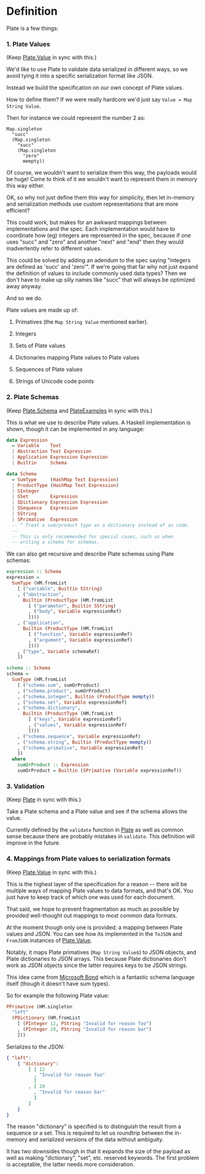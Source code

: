 # Definition

Plate is a few things:

### 1. Plate Values

(Keep [Plate.Value](../src/Plate/Value.hs) in sync with this.)

We'd like to use Plate to validate data serialized in different ways, so we avoid tying it into a specific serialization format like JSON.

Instead we build the specification on our own concept of Plate values.

How to define them? If we were really hardcore we'd just say `Value = Map String Value`.

Then for instance we could represent the number 2 as:

```
Map.singleton
  "succ"
  (Map.singleton
    "succ"
    (Map.singleton
      "zero"
      mempty))
```

Of course, we wouldn't want to serialize them this way, the payloads would be huge! Come to think of it we wouldn't want to represent them in memory this way either.

OK, so why not just define them this way for simplicity, then let in-memory and serialization methods use custom representations that are more efficient?

This could work, but makes for an awkward mappings between implementations and the spec. Each implementation would have to coordinate how (eg) integers are represented in the spec, because if one uses "succ" and "zero" and another "next" and "end" then they would inadvertently refer to different values.

This could be solved by adding an adendum to the spec saying "integers are defined as 'succ' and 'zero'". If we're going that far why not just expand the definition of values to include commonly used data types? Then we don't have to make up silly names like "succ" that will always be optimized away anyway.

And so we do.

Plate values are made up of:

1. Primatives (the `Map String Value` mentioned earlier).

2. Integers

3. Sets of Plate values

4. Dictionaries mapping Plate values to Plate values

5. Sequences of Plate values

6. Strings of Unicode code points

### 2. Plate Schemas

(Keep [Plate.Schema](../src/Plate/Value.hs) and [PlateExamples](../src/PlateExamples.hs) in sync with this.)

This is what we use to describe Plate values. A Haskell implementation is shown, though it can be implemented in any language:

```haskell
data Expression
  = Variable    Text
  | Abstraction Text Expression
  | Application Expression Expression
  | Builtin     Schema

data Schema
  = SumType     (HashMap Text Expression)
  | ProductType (HashMap Text Expression)
  | SInteger
  | SSet        Expression
  | SDictionary Expression Expression
  | SSequence   Expression
  | SString
  | SPrimative  Expression
  -- ^ Treat a sum/product type as a dictionary instead of as code.
  --
  -- This is only recommended for special cases, such as when
  -- writing a schema for schemas.
```

We can also get recursive and describe Plate schemas using Plate schemas:
```haskell
expression :: Schema
expression =
  SumType (HM.fromList
    [ ("variable", Builtin SString)
    , ("abstraction",
      Builtin (ProductType (HM.fromList
        [ ("parameter", Builtin SString)
        , ("body", Variable expressionRef)
        ])))
    , ("application",
      Builtin (ProductType (HM.fromList
        [ ("function", Variable expressionRef)
        , ("argument", Variable expressionRef)
        ])))
    , ("type", Variable schemaRef)
    ])

schema :: Schema
schema =
  SumType (HM.fromList
    [ ("schema.sum", sumOrProduct)
    , ("schema.product", sumOrProduct)
    , ("schema.integer", Builtin (ProductType mempty))
    , ("schema.set", Variable expressionRef)
    , ("schema.dictionary",
      Builtin (ProductType (HM.fromList
        [ ("keys", Variable expressionRef)
        , ("values", Variable expressionRef)
        ])))
    , ("schema.sequence", Variable expressionRef)
    , ("schema.string", Builtin (ProductType mempty))
    , ("schema.primative", Variable expressionRef)
    ])
  where
    sumOrProduct :: Expression
    sumOrProduct = Builtin (SPrimative (Variable expressionRef))
```

### 3. Validation

(Keep [Plate](../src/Plate.hs) in sync with this.)

Take a Plate schema and a Plate value and see if the schema allows the value.

Currently defined by the `validate` function in [Plate](../src/Plate.hs) as well as common sense because there are probably mistakes in `validate`. This definition will improve in the future.

### 4. Mappings from Plate values to serialization formats

(Keep [Plate.Value](../src/Plate/Value.hs) in sync with this.)

This is the highest layer of the specification for a reason -- there will be multiple ways of mapping Plate values to data formats, and that's OK. You just have to keep track of which one was used for each document.

That said, we hope to prevent fragmentation as much as possible by provided well-thought out mappings to most common data formats.

At the moment though only one is provided: a mapping between Plate values and JSON. You can see how its implemented in the `ToJSON` and `FromJSON` instances of [Plate.Value](../src/Plate/Value.hs).

Notably, it maps Plate primatives (`Map String Value`s) to JSON objects, and Plate dictionaries to JSON arrays. This because Plate dictionaries don't work as JSON objects since the latter requires keys to be JSON strings.

This idea came from [Microsoft Bond](https://microsoft.github.io/bond/) which is a fantastic schema language itself (though it doesn't have sum types).

So for example the following Plate value:
```haskell
PPrimative (HM.singleton
  "left" 
  (PDictionary (HM.fromList
    [ (PInteger 12, PString "Invalid for reason foo")
    , (PInteger 20, PString "Invalid for reason bar")
    ]))
```

Serializes to the JSON:
```json
{ "left":
    { "dictionary":
        [ [ 12
          , "Invalid for reason foo"
          ]
        , [ 20
          , "Invalid for reason bar"
          ]
        ]
    }
}
```

The reason "dictionary" is specified is to distinguish the result from a sequence or a set. This is required to let us roundtrip between the in-memory and serialized versions of the data without ambiguity.

It has two downsides though in that it expands the size of the payload as well as making "dictionary", "set", etc. reserved keywords. The first problem is acceptable, the latter needs more consideration.
